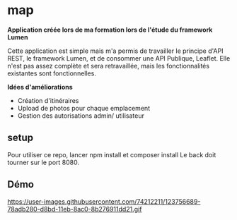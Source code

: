 # map

**Application créée lors de ma formation lors de l'étude du framework Lumen**

Cette application est simple mais m'a permis de travailler le principe d'API REST, le framework Lumen, et de consommer une API Publique, Leaflet. Elle n'est pas assez complète et sera retravaillée, mais les fonctionnalités existantes sont fonctionnelles.

**Idées d'améliorations**
- Création d'itinéraires
- Upload de photos pour chaque emplacement
- Gestion des autorisations admin/ utilisateur

## setup

Pour utiliser ce repo, lancer npm install et composer install
Le back doit tourner sur le port 8080.

## Démo
https://user-images.githubusercontent.com/74212211/123756689-78adb280-d8bd-11eb-8ac0-8b276911dd21.gif
